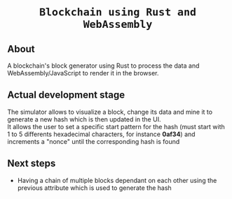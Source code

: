 <div align="center">

  <h1><code>Blockchain using Rust and WebAssembly</code></h1>

</div>

## About

A blockchain's block generator using Rust to process the data and WebAssembly/JavaScript to render it in the browser.

## Actual development stage

The simulator allows to visualize a block, change its data and mine it to generate a new hash which is then updated in the UI.  
It allows the user to set a specific start pattern for the hash (must start with 1 to 5 differents hexadecimal characters, for instance **0af34**) and increments a "nonce" until the corresponding hash is found

## Next steps

- Having a chain of multiple blocks dependant on each other using the previous attribute which is used to generate the hash
